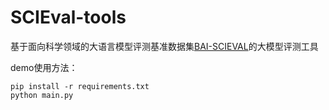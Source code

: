 # SCIEval-tools

基于面向科学领域的大语言模型评测基准数据集[BAI-SCIEVAL](https://bai-scieval.duiopen.com/#/)的大模型评测工具

demo使用方法：
```
pip install -r requirements.txt
python main.py
```